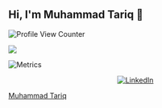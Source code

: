 ## Hi, I'm Muhammad Tariq 👋
![Profile View Counter](https://komarev.com/ghpvc/?username=mahartariq)

<p>
  <a href="https://github.com/DenverCoder1/readme-typing-svg"><img src="https://readme-typing-svg.herokuapp.com?&font=IBM+Plex+Sans&color=abcdef&size=20&lines=Welcome+to+my+GitHub+Profile!;" /></a>
</p>


![Metrics](https://metrics.lecoq.io/mahartariq?template=terminal&code=1&tweets=1&base=header%2C%20activity%2C%20community%2C%20repositories%2C%20metadata&base.indepth=false&base.hireable=false&base.skip=false&code=false&code.lines=12&code.load=400&code.days=3&code.visibility=public&tweets=false&tweets.user=mahartariq&tweets.attachments=false&tweets.limit=2&config.timezone=Asia%2FKarachi)





<p align ="center">
   <a href="https://www.linkedin.com/in/mahartariq/" target="_blank">
    <img alt="LinkedIn" src="https://img.shields.io/badge/LinkedIn-0077B5?style=for-the-badge&logo=linkedin&logoColor=white">
  </a>   
  </p>




[Muhammad Tariq](https://github.com/mahartariq/My-AI-Journey)
